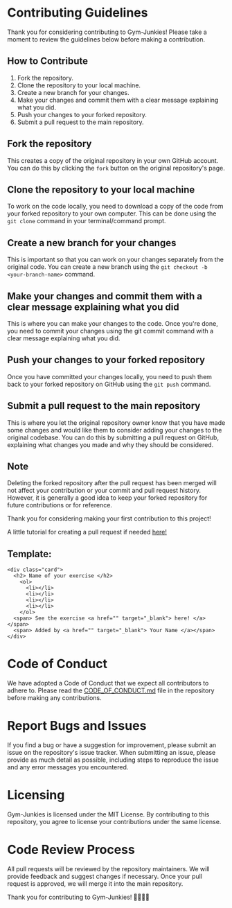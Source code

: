 # Contributing Guidelines

Thank you for considering contributing to Gym-Junkies! Please take a moment to review the guidelines below before making a contribution.

## How to Contribute

1. Fork the repository.
2. Clone the repository to your local machine.
3. Create a new branch for your changes.
4. Make your changes and commit them with a clear message explaining what you did.
5. Push your changes to your forked repository.
6. Submit a pull request to the main repository.

## Fork the repository
This creates a copy of the original repository in your own GitHub account. You can do this by clicking the `fork` button on the original repository's page.

## Clone the repository to your local machine
To work on the code locally, you need to download a copy of the code from your forked repository to your own computer. This can be done using the `git clone` command in your terminal/command prompt.

## Create a new branch for your changes
This is important so that you can work on your changes separately from the original code. You can create a new branch using the `git checkout -b <your-branch-name>` command.

## Make your changes and commit them with a clear message explaining what you did
This is where you can make your changes to the code. Once you're done, you need to commit your changes using the git commit command with a clear message explaining what you did.

## Push your changes to your forked repository
Once you have committed your changes locally, you need to push them back to your forked repository on GitHub using the `git push` command.

## Submit a pull request to the main repository
This is where you let the original repository owner know that you have made some changes and would like them to consider adding your changes to the original codebase. You can do this by submitting a pull request on GitHub, explaining what changes you made and why they should be considered.

## Note
Deleting the forked repository after the pull request has been merged will not affect your contribution or your commit and pull request history. However, it is generally a good idea to keep your forked repository for future contributions or for reference.

Thank you for considering making your first contribution to this project!

A little tutorial for creating a pull request if needed <a href="https://docs.github.com/en/pull-requests/collaborating-with-pull-requests/proposing-changes-to-your-work-with-pull-requests/creating-a-pull-request" target="_blank"> here! </a>

## Template:

```
<div class="card">
  <h2> Name of your exercise </h2>
    <ol>
      <li></li>
      <li></li>
      <li></li>
      <li></li>
    </ol>
  <span> See the exercise <a href="" target="_blank"> here! </a></span>
  <span> Added by <a href="" target="_blank"> Your Name </a></span>
</div>
```

# Code of Conduct

We have adopted a Code of Conduct that we expect all contributors to adhere to. Please read the [CODE_OF_CONDUCT.md](https://github.com/gabrysia694/Gym-Junkies/blob/main/CODE_OF_CONDUCT.md) file in the repository before making any contributions.

# Report Bugs and Issues

If you find a bug or have a suggestion for improvement, please submit an issue on the repository's issue tracker. When submitting an issue, please provide as much detail as possible, including steps to reproduce the issue and any error messages you encountered.

# Licensing

Gym-Junkies is licensed under the MIT License. By contributing to this repository, you agree to license your contributions under the same license.

# Code Review Process

All pull requests will be reviewed by the repository maintainers. We will provide feedback and suggest changes if necessary. Once your pull request is approved, we will merge it into the main repository.

Thank you for contributing to Gym-Junkies! 🏋️‍♀️🏋️‍♂️